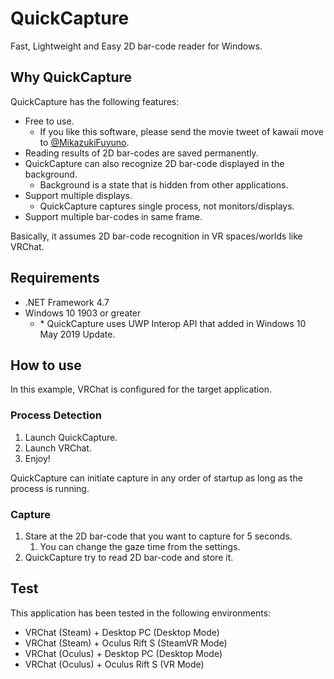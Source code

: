 # QuickCapture

Fast, Lightweight and Easy 2D bar-code reader for Windows.

## Why QuickCapture

QuickCapture has the following features:

- Free to use.
  - If you like this software, please send the movie tweet of kawaii move to [@MikazukiFuyuno](https://twitter.com/MikazukiFuyuno).
- Reading results of 2D bar-codes are saved permanently.
- QuickCapture can also recognize 2D bar-code displayed in the background.
  - Background is a state that is hidden from other applications.
- Support multiple displays.
  - QuickCapture captures single process, not monitors/displays.
- Support multiple bar-codes in same frame.

Basically, it assumes 2D bar-code recognition in VR spaces/worlds like VRChat.

## Requirements

- .NET Framework 4.7
- Windows 10 1903 or greater
  - \* QuickCapture uses UWP Interop API that added in Windows 10 May 2019 Update.

## How to use

In this example, VRChat is configured for the target application.

### Process Detection

1. Launch QuickCapture.
2. Launch VRChat.
3. Enjoy!

QuickCapture can initiate capture in any order of startup as long as the process is running.

### Capture

1. Stare at the 2D bar-code that you want to capture for 5 seconds.
   1. You can change the gaze time from the settings.
2. QuickCapture try to read 2D bar-code and store it.

## Test

This application has been tested in the following environments:

* VRChat (Steam) + Desktop PC (Desktop Mode)
* VRChat (Steam) + Oculus Rift S (SteamVR Mode)
* VRChat (Oculus) + Desktop PC (Desktop Mode)
* VRChat (Oculus) + Oculus Rift S (VR Mode)
